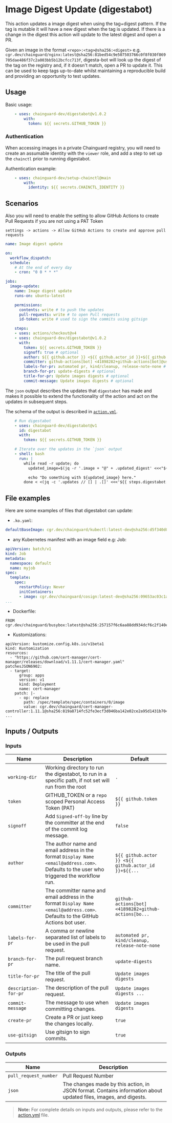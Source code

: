 # Image Digest Update (digestabot)

This action updates a image digest when using the tag+digest pattern.
If the tag is mutable it will have a new digest when the tag is updated.
If there is a change in the digest this action will update to the latest digest
and open a PR.

Given an image in the format `<repo>:<tag>@sha256:<digest>`
e.g. `cgr.dev/chainguard/nginx:latest@sha256:81bed54c9e507503766c0f8f030f869705dae486f37c2a003bb5b12bcfcc713f`, digesta-bot
will look up the digest of the tag on the registry and,
if it doesn't match, open a PR to update it.
This can be used to keep tags up-to-date whilst maintaining a reproducible build and providing an opportunity to test updates.

## Usage

Basic usage:

```yaml
    - uses: chainguard-dev/digestabot@v1.0.2
        with:
          token: ${{ secrets.GITHUB_TOKEN }}
```

### Authentication
When accessing images in a private Chainguard registry, you will need to create an assumable identity with the `viewer` role, and add a step to set up the `chainctl` prior to running digestabot.

Authentication example:

```yaml
    - uses: chainguard-dev/setup-chainctl@main
        with:
          identity: ${{ secrets.CHAINCTL_IDENTITY }}
```

## Scenarios

Also you will need to enable the setting to allow GitHub Actions to create Pull Requests if you are not using a PAT Token

```
settings -> actions -> Allow GitHub Actions to create and approve pull requests
```

```yaml
name: Image digest update

on:
  workflow_dispatch:
  schedule:
    # At the end of every day
    - cron: "0 0 * * *"

jobs:
  image-update:
    name: Image digest update
    runs-on: ubuntu-latest

    permissions:
      contents: write # to push the updates
      pull-requests: write # to open Pull requests
      id-token: write # used to sign the commits using gitsign

    steps:
    - uses: actions/checkout@v4
    - uses: chainguard-dev/digestabot@v1.0.2
      with:
        token: ${{ secrets.GITHUB_TOKEN }}
        signoff: true # optional
        author: ${{ github.actor }} <${{ github.actor_id }}+${{ github.actor }}@users.noreply.github.com> # optional
        committer: github-actions[bot] <41898282+github-actions[bot]@users.noreply.github.com> # optional
        labels-for-pr: automated pr, kind/cleanup, release-note-none # optional
        branch-for-pr: update-digests # optional
        title-for-pr: Update images digests # optional
        commit-message: Update images digests # optional
```

The `json` output describes the updates that `digestabot` has made and makes it
possible to extend the functionality of the action and act on the updates in
subsequent steps.

The schema of the output is described in [`action.yml`](action.yml).

```yaml
    # Run digestabot
    - uses: chainguard-dev/digestabot@v1
      id: digestabot
      with:
        token: ${{ secrets.GITHUB_TOKEN }}

    # Iterate over the updates in the `json` output
    - shell: bash
      run: |
        while read -r update; do
          updated_image=$(jq -r '.image + "@" + .updated_digest' <<<"${update}")

          echo "Do something with ${updated_image} here."
        done < <(jq -c '.updates // [] | .[]' <<<'${{ steps.digestabot.outputs.json }}')
```

## File examples

Here are some examples of files that digestabot can update:

- `.ko.yaml`:

```yaml
defaultBaseImage: cgr.dev/chainguard/kubectl:latest-dev@sha256:d5f340d044438351413d6cb110f6f8a2abc45a7149aa53e6ade719f069fc3b0a
```

- any Kubernetes manifest with an image field e.g: Job:

```yaml
apiVersion: batch/v1
kind: Job
metadata:
  namespace: default
  name: myjob
spec:
  template:
    spec:
      restartPolicy: Never
      initContainers:
      - image: cgr.dev/chainguard/cosign:latest-dev@sha256:09653ac03c1ac1502c3e3a8831ee79252414e4d659b423b71fb7ed8b097e9c88
...
```

- Dockerfile:

```
FROM cgr.dev/chainguard/busybox:latest@sha256:257157f6c6aa88dd934dcf6c2f140e42c2653207302788c0ed3bebb91c5311e1
```

- Kustomizations:

```
apiVersion: kustomize.config.k8s.io/v1beta1
kind: Kustomization
resources:
  - "https://github.com/cert-manager/cert-manager/releases/download/v1.11.1/cert-manager.yaml"
patchesJSON6902:
  - target:
      group: apps
      version: v1
      kind: Deployment
      name: cert-manager
    patch: |-
      - op: replace
        path: /spec/template/spec/containers/0/image
        value: cgr.dev/chainguard/cert-manager-controller:1.11.1@sha256:819a8714fc52fe3ecf3d046ba142e02ce2a95d1431b7047b358d23df6759de6c
...
```

## Inputs / Outputs

<!-- begin automated updates do not change -->
### Inputs

| Name | Description | Default |
|------|-------------|--------|
| `working-dir` | Working directory to run the digestabot, to run in a specific path, if not set will run from the root  | `.` |
| `token` | GITHUB_TOKEN or a `repo` scoped Personal Access Token (PAT)  | `${{ github.token }}` |
| `signoff` | Add `Signed-off-by` line by the committer at the end of the commit log message.  | `false` |
| `author` | The author name and email address in the format `Display Name <email@address.com>`. Defaults to the user who triggered the workflow run.  | `${{ github.actor }} <${{ github.actor_id }}+${{...` |
| `committer` | The committer name and email address in the format `Display Name <email@address.com>`. Defaults to the GitHub Actions bot user.  | `github-actions[bot] <41898282+github-actions[bo...` |
| `labels-for-pr` | A comma or newline separated list of labels to be used in the pull request.  | `automated pr, kind/cleanup, release-note-none` |
| `branch-for-pr` | The pull request branch name.  | `update-digests` |
| `title-for-pr` | The title of the pull request.  | `Update images digests` |
| `description-for-pr` | The description of the pull request.  | `Update images digests ...` |
| `commit-message` | The message to use when committing changes.  | `Update images digests` |
| `create-pr` | Create a PR or just keep the changes locally.  | `true` |
| `use-gitsign` | Use gitsign to sign commits.  | `true` |

### Outputs

| Name | Description |
|------|-------------|
| `pull_request_number` | Pull Request Number  |
| `json` | The changes made by this action, in JSON format. Contains information about updated files, images, and digests. |

> **Note:** For complete details on inputs and outputs, please refer to the [action.yml](./action.yml) file.
<!-- end automated updates do not change -->
